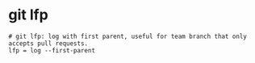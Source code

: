 # git lfp

```gitconfig
# git lfp: log with first parent, useful for team branch that only accepts pull requests.
lfp = log --first-parent
```